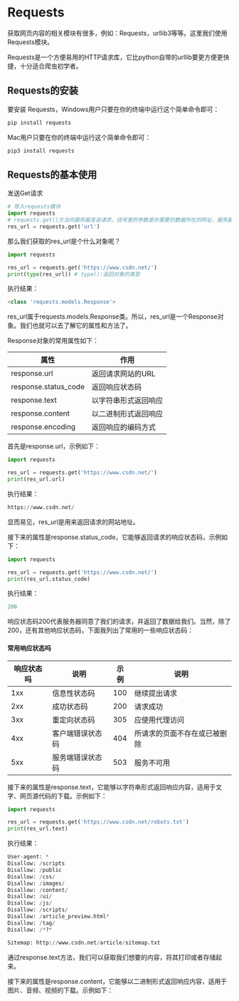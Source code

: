 # Requests

获取网页内容的相关模块有很多，例如：Requests，urllib3等等。这里我们使用Requests模块。

Requests是一个方便易用的HTTP请求库，它比python自带的urllib要更方便更快捷，十分适合爬虫初学者。

## Requests的安装

要安装 Requests，Windows用户只要在你的终端中运行这个简单命令即可：
```python
pip install requests
```
Mac用户只要在你的终端中运行这个简单命令即可：
```python
pip3 install requests
```

## Requests的基本使用

发送Get请求

```python
# 导入requests模块
import requests
# requests.get()方法向服务器发送请求，括号里的参数是你需要的数据所在的网址，服务器作出响应后将响应数据赋值给res_url。
res_url = requests.get('url')
```

那么我们获取的res_url是个什么对象呢？
```python
import requests 

res_url = requests.get('https://www.csdn.net/')
print(type(res_url)) # type():返回对象的类型
```
执行结果：
```python
<class 'requests.models.Response'>
```

res_url属于requests.models.Response类。所以，res_url是一个Response对象。我们也就可以去了解它的属性和方法了。

Response对象的常用属性如下：

属性     | 作用
-------- | -----
response.url  | 返回请求网站的URL
response.status_code  | 返回响应状态码
response.text   | 以字符串形式返回响应
response.content  | 以二进制形式返回响应
response.encoding  | 返回响应的编码方式

首先是response.url，示例如下：
```python
import requests 

res_url = requests.get('https://www.csdn.net/')
print(res_url.url)
```
执行结果：
```python
https://www.csdn.net/
```
显而易见，res_url是用来返回请求的网站地址。

接下来的属性是response.status_code，它能够返回请求的响应状态码，示例如下：
```python
import requests 

res_url = requests.get('https://www.csdn.net/')
print(res_url.status_code)
```
执行结果：
```python
200
```

响应状态码200代表服务器同意了我们的请求，并返回了数据给我们。当然，除了200，还有其他响应状态码，下面我列出了常用的一些响应状态码：

#### 常用响应状态吗
响应状态吗     |说明    | 示例  |   说明
-------- | -------- | -------- | -------- 
1xx  | 信息性状态码    | 100    | 继续提出请求
2xx  | 成功状态码      | 200    | 请求成功
3xx  | 重定向状态码    | 305    | 应使用代理访问
4xx  | 客户端错误状态码| 404    | 所请求的页面不存在或已被删除
5xx  | 服务端错误状态码| 503    | 服务不可用

接下来的属性是response.text，它能够以字符串形式返回响应内容，适用于文字、网页源代码的下载。示例如下：
```python
import requests 

res_url = requests.get('https://www.csdn.net/robots.txt')
print(res_url.text)
```
执行结果：
```python
User-agent: *
Disallow: /scripts
Disallow: /public
Disallow: /css/
Disallow: /images/
Disallow: /content/
Disallow: /ui/
Disallow: /js/
Disallow: /scripts/
Disallow: /article_preview.html*
Disallow: /tag/
Disallow: /*?*

Sitemap: http://www.csdn.net/article/sitemap.txt
```
通过response.text方法，我们可以获取我们想要的内容，将其打印或者存储起来。

接下来的属性是response.content，它能够以二进制形式返回响应内容，适用于图片、音频、视频的下载。示例如下：





















